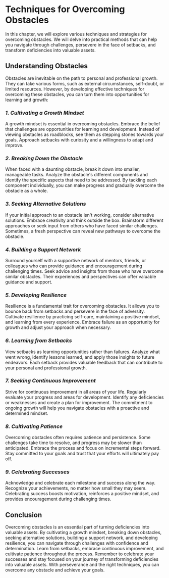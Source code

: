 Techniques for Overcoming Obstacles
============================================

In this chapter, we will explore various techniques and strategies for overcoming obstacles. We will delve into practical methods that can help you navigate through challenges, persevere in the face of setbacks, and transform deficiencies into valuable assets.

**Understanding Obstacles**
---------------------------

Obstacles are inevitable on the path to personal and professional growth. They can take various forms, such as external circumstances, self-doubt, or limited resources. However, by developing effective techniques for overcoming these obstacles, you can turn them into opportunities for learning and growth:

### *1. Cultivating a Growth Mindset*

A growth mindset is essential in overcoming obstacles. Embrace the belief that challenges are opportunities for learning and development. Instead of viewing obstacles as roadblocks, see them as stepping stones towards your goals. Approach setbacks with curiosity and a willingness to adapt and improve.

### *2. Breaking Down the Obstacle*

When faced with a daunting obstacle, break it down into smaller, manageable tasks. Analyze the obstacle's different components and identify the specific aspects that need to be addressed. By tackling each component individually, you can make progress and gradually overcome the obstacle as a whole.

### *3. Seeking Alternative Solutions*

If your initial approach to an obstacle isn't working, consider alternative solutions. Embrace creativity and think outside the box. Brainstorm different approaches or seek input from others who have faced similar challenges. Sometimes, a fresh perspective can reveal new pathways to overcome the obstacle.

### *4. Building a Support Network*

Surround yourself with a supportive network of mentors, friends, or colleagues who can provide guidance and encouragement during challenging times. Seek advice and insights from those who have overcome similar obstacles. Their experiences and perspectives can offer valuable guidance and support.

### *5. Developing Resilience*

Resilience is a fundamental trait for overcoming obstacles. It allows you to bounce back from setbacks and persevere in the face of adversity. Cultivate resilience by practicing self-care, maintaining a positive mindset, and learning from every experience. Embrace failure as an opportunity for growth and adjust your approach when necessary.

### *6. Learning from Setbacks*

View setbacks as learning opportunities rather than failures. Analyze what went wrong, identify lessons learned, and apply those insights to future endeavors. Each setback provides valuable feedback that can contribute to your personal and professional growth.

### *7. Seeking Continuous Improvement*

Strive for continuous improvement in all areas of your life. Regularly evaluate your progress and areas for development. Identify any deficiencies or weaknesses and create a plan for improvement. The commitment to ongoing growth will help you navigate obstacles with a proactive and determined mindset.

### *8. Cultivating Patience*

Overcoming obstacles often requires patience and persistence. Some challenges take time to resolve, and progress may be slower than anticipated. Embrace the process and focus on incremental steps forward. Stay committed to your goals and trust that your efforts will ultimately pay off.

### *9. Celebrating Successes*

Acknowledge and celebrate each milestone and success along the way. Recognize your achievements, no matter how small they may seem. Celebrating success boosts motivation, reinforces a positive mindset, and provides encouragement during challenging times.

**Conclusion**
--------------

Overcoming obstacles is an essential part of turning deficiencies into valuable assets. By cultivating a growth mindset, breaking down obstacles, seeking alternative solutions, building a support network, and developing resilience, you can navigate through challenges with confidence and determination. Learn from setbacks, embrace continuous improvement, and cultivate patience throughout the process. Remember to celebrate your successes and stay focused on your journey of transforming deficiencies into valuable assets. With perseverance and the right techniques, you can overcome any obstacle and achieve your goals.
